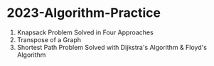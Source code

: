 # 2023-Algorithm-Practice

1. Knapsack Problem Solved in Four Approaches
2. Transpose of a Graph
3. Shortest Path Problem Solved with Dijkstra's Algorithm & Floyd's Algorithm
